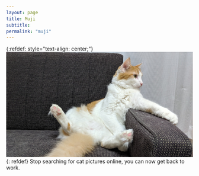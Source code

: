 ```yaml
---
layout: page
title: Muji
subtitle: 
permalink: "muji"
---
```

{:refdef: style="text-align: center;"}
![](assets/img/people/MujiOnCouch_500.jpg)
{: refdef}
Stop searching for cat pictures online, you can now get back to work.<br>
